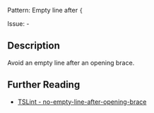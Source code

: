 Pattern: Empty line after `{`

Issue: -

## Description

Avoid an empty line after an opening brace.

## Further Reading

* [TSLint - no-empty-line-after-opening-brace](https://github.com/microsoft/tslint-microsoft-contrib/blob/master/README.md#supported-rules)